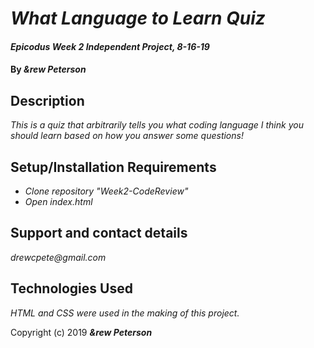 # _What Language to Learn Quiz_

#### _Epicodus Week 2 Independent Project, 8-16-19_

#### By _&rew Peterson_

## Description

_This is a quiz that arbitrarily tells you what coding language I think you should learn based on how you answer some questions!_

## Setup/Installation Requirements

* _Clone repository "Week2-CodeReview"_
* _Open index.html_


## Support and contact details

_drewcpete@gmail.com_


## Technologies Used

_HTML and CSS were used in the making of this project._


Copyright (c) 2019 **_&rew Peterson_**
